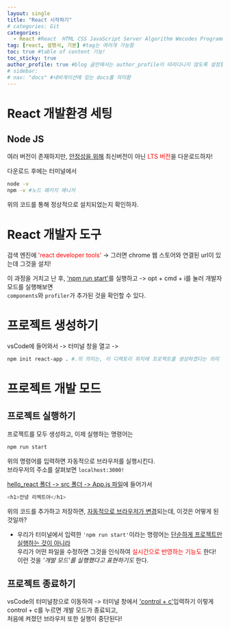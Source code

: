 ```yaml
---
layout: single
title: "React 시작하기"
# categories: Git
categories:
  - React #React  HTML CSS JavaScript Server Algorithm Wecodes Programmers CS Github Blog
tag: [react, 설명서, 기본] #tag는 여러개 가능함
toc: true #table of content 기능!
toc_sticky: true
author_profile: true #blog 글안에서는 author_profile이 따라다니지 않도록 설정함
# sidebar:
# nav: "docs" #네비게이션에 있는 docs를 의미함
---
```


# React 개발환경 세팅

## Node JS

여러 버전이 존재하지만, <u>안정성을 위해</u> 최신버전이 아닌 <span style="color:red">LTS 버전</span>을 다운로드하자!

다운로드 후에는 터미널에서

```bash
node -v
npm -v #노드 패키지 매니저
```

위의 코드를 통해 정상적으로 설치되었는지 확인하자.

# React 개발자 도구

검색 엔진에 <span style="color:red">'react developer tools'</span> -> 그러면 chrome 웹 스토어와 연결된 url이 있는데 그것을 설치!

이 과정을 거치고 난 후, <u>'npm run start'</u>를 실행하고 -> opt + cmd + i를 눌러 개발자 모드를 실행해보면  
`components`와 `profiler`가 추가된 것을 확인할 수 있다.

# 프로젝트 생성하기

vsCode에 들어와서 -> 터미널 창을 열고 ->

```bash
npm init react-app . #.의 의미는, 이 디렉토리 위치에 프로젝트를 생성하겠다는 의미
```

# 프로젝트 개발 모드

## 프로젝트 실행하기

프로젝트를 모두 생성하고, 이제 실행하는 명령어는

```bash
npm run start
```

위의 명령어를 입력하면 자동적으로 브라우저를 실행시킨다.  
브라우저의 주소를 살펴보면 `localhost:3000!`

<u>hello_react 폴더 -> src 폴더 -> App.js 파일</u>에 들어가서

```java
<h1>안녕 리엑트야</h1>
```

위의 코드를 추가하고 저장하면, <u>자동적으로 브라우저가 변경</u>되는데, 이것은 어떻게 된 것일까?

- 우리가 터미널에서 입력한 `'npm run start'`이라는 명령어는 <u>단순하게 프로젝트만 실행하는 것이 아니라</u>  
  우리가 어떤 파일을 수정하면 그것을 인식하여 <span style="color:red">실시간으로 반영하는 기능도</span> 한다!  
  이런 것을 _'개발 모드'를 실행했다고 표현하기도_ 한다.

## 프로젝트 종료하기

vsCode의 터미널창으로 이동하여 -> 터미널 창에서 <u>'control + c'</u>입력하기
이렇게 control + c를 누르면 개발 모드가 종료되고,  
처음에 켜졌던 브라우저 또한 실행이 중단된다!

<!-- ### 2. Link 넣기

```

유형 1: (설명어를 입력) : [gunhee's coding blog](https://gunhee-jeong.github.io/)
유형 2: (URL 자동연결) : <https://gunhee-jeong.github.io/>
유형 3: (동일 파일 내 '문단으로 이동') : [1. Header로 이동](###-1-header)

```

유형 1: (설명어를 입력) : [gunhee's coding blog](https://gunhee-jeong.github.io/)
유형 2: (URL 자동연결) : <https://gunhee-jeong.github.io/>
유형 3: (동일 파일 내 '문단으로 이동') : [1. Header로 이동](#1-header)
유형 3의 방법

1. 특수문자를 제거
2. 스페이스는 -로 바꾸고
3. 대문자는 소문자로!
   그래서 ### 1. Header -> #1-header

## Link: [google][https://www.google.com/]

### 3. 수평선

```

---

```

---

### 4. 라인 바꾸기

```

스페이스바를 2번 눌러주면 다음칸으로
이동할 수 있어요!

```

---

스페이스바를 2번 눌러주면
다음칸으로 이동할 수 있어요!

### 5. list 만들기

```

1. 1번
2. 2번
3. 3번

- 순서없는 list
  - 순서없는 list
    - 순서없는 list

```

1. 1번
2. 2번
3. 3번

- 순서없는 list
  - 순서없는 list
    - 순서없는 list

---

### 6. font 관련

```

**진하게** -> 볼드
_기울여서_ -> 이탤릭체
~~취소선~~ -> 취소선

<ul>밑줄넣기</ul> -> 밑줄
<span style="color:red">빨간 글씨</span> -> 글자색
이것이 `인라인` 입니다 -> 인라인 코드
```

**진하게** -> 볼드
_기울여서_ -> 이탤릭체
~~취소선~~ -> 취소선
<u>밑줄넣기</u> -> 밑줄
<span style="color:red">빨간 글씨</span>
이것이 `인라인` 입니다 -> 인라인 코드

---

### 7. 인용구문

```
> coding
>
> > JavaScript
> >
> > > 내가 프짱!
```

> coding
>
> > JavaScript
> >
> > > 내가 프짱!

---

### 8. 이미지 삽입

```
유형1: ('사이즈를 조절' -> HTML 태그 사용) : <img src="https://gunhee-jeong.github.io/assets/images/blogLogo.png" width="300" height="200">
유형2: (이미지 삽입 후 -> 링크 걸기)
[![이미지](https://gunhee-jeong.github.io/assets/images/blogLogo/blogLogo.png)](https://gunhee-jeong.github.io/)
```

유형1: ('사이즈를 조절' -> HTML 태그 사용) : <img src="https://gunhee-jeong.github.io/assets/images/blogLogo.png" width="300" height="200">
유형2: (이미지 삽입 후 -> 링크 걸기)
[![이미지](https://gunhee-jeong.github.io/assets/images/blogLogo.png)](https://gunhee-jeong.github.io/)

### 9. 표 만들기

```
||국어|영어|
| :--- | ---: | :--: |
|건희 | 100점 | 100점
|철수 | 100점 | 100점
```

|      |  국어 | 영어  |
| :--- | ----: | :---: |
| 건희 | 100점 | 100점 |
| 철수 | 100점 | 100점 |

> - header를 넣고 싶은 경우 ---을 사용하고 :을 이용하여 정렬에 사용함!

### 10. 토글 만들기

```
<details>
<summary>여기를 누르세요</summary>
<div markdown="1">
숨겨진 내용
</div>
</details>
```

<details>
<summary>여기를 누르세요</summary>
<div markdown="1">
숨겨진 내용
</div>
</details> -->
